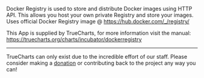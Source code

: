 Docker Registry is used to store and distribute Docker images using HTTP API. This allows you host your own private Registry and store your images. Uses official Docker Registry image @ https://hub.docker.com/_/registry/


This App is supplied by TrueCharts, for more information visit the manual: https://truecharts.org/charts/incubator/dockerregistry

---

TrueCharts can only exist due to the incredible effort of our staff.
Please consider making a [donation](https://truecharts.org/docs/about/sponsor) or contributing back to the project any way you can!
